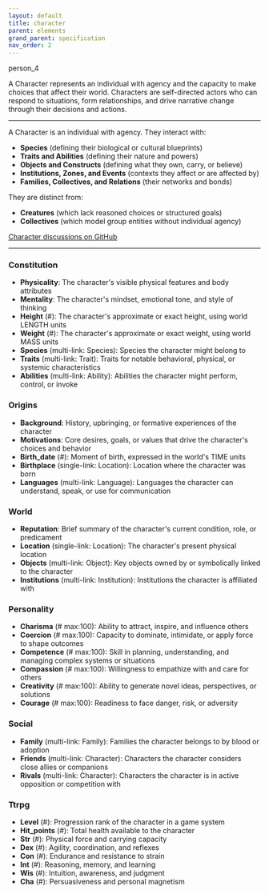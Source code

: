 ```yaml
---
layout: default
title: character
parent: elements
grand_parent: specification
nav_order: 2
---
```


<span class="material-symbols-outlined">person_4</span>

A Character represents an individual with agency and the capacity to make choices that affect their world. Characters are self-directed actors who can respond to situations, form relationships, and drive narrative change through their decisions and actions.

---

A Character is an individual with agency. They interact with:

- **Species** (defining their biological or cultural blueprints)  
- **Traits and Abilities** (defining their nature and powers)  
- **Objects and Constructs** (defining what they own, carry, or believe)  
- **Institutions, Zones, and Events** (contexts they affect or are affected by)  
- **Families, Collectives, and Relations** (their networks and bonds)

They are distinct from:

- **Creatures** (which lack reasoned choices or structured goals)  
- **Collectives** (which model group entities without individual agency)  
 
[Character discussions on GitHub](https://github.com/OnlyWorlds/OnlyWorlds/discussions/categories/Character)

---
### Constitution
- **Physicality**: The character's visible physical features and body attributes
- **Mentality**: The character's mindset, emotional tone, and style of thinking
- **Height** (#): The character's approximate or exact height, using world LENGTH units
- **Weight** (#): The character's approximate or exact weight, using world MASS units
- **Species** (multi-link: Species): Species the character might belong to
- **Traits** (multi-link: Trait): Traits for notable behavioral, physical, or systemic characteristics
- **Abilities** (multi-link: Ability): Abilities the character might perform, control, or invoke

### Origins
- **Background**: History, upbringing, or formative experiences of the character
- **Motivations**: Core desires, goals, or values that drive the character's choices and behavior
- **Birth_date** (#): Moment of birth, expressed in the world's TIME units
- **Birthplace** (single-link: Location): Location where the character was born
- **Languages** (multi-link: Language): Languages the character can understand, speak, or use for communication

### World
- **Reputation**: Brief summary of the character's current condition, role, or predicament
- **Location** (single-link: Location): The character's present physical location
- **Objects** (multi-link: Object): Key objects owned by or symbolically linked to the character
- **Institutions** (multi-link: Institution): Institutions the character is affiliated with

### Personality
- **Charisma** (# max:100): Ability to attract, inspire, and influence others
- **Coercion** (# max:100): Capacity to dominate, intimidate, or apply force to shape outcomes
- **Competence** (# max:100): Skill in planning, understanding, and managing complex systems or situations
- **Compassion** (# max:100): Willingness to empathize with and care for others
- **Creativity** (# max:100): Ability to generate novel ideas, perspectives, or solutions
- **Courage** (# max:100): Readiness to face danger, risk, or adversity

### Social
- **Family** (multi-link: Family): Families the character belongs to by blood or adoption
- **Friends** (multi-link: Character): Characters the character considers close allies or companions
- **Rivals** (multi-link: Character): Characters the character is in active opposition or competition with

### Ttrpg
- **Level** (#): Progression rank of the character in a game system
- **Hit_points** (#): Total health available to the character
- **Str** (#): Physical force and carrying capacity
- **Dex** (#): Agility, coordination, and reflexes
- **Con** (#): Endurance and resistance to strain
- **Int** (#): Reasoning, memory, and learning
- **Wis** (#): Intuition, awareness, and judgment
- **Cha** (#): Persuasiveness and personal magnetism

